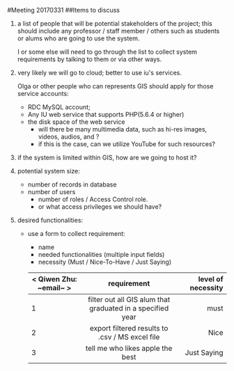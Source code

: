 #Meeting 20170331
##Items to discuss
1. a list of people that will be potential stakeholders of the project; this should include any professor / staff member / others such as students or alums who are going to use the system.

    I or some else will need to go through the list to collect system requirements by talking to them or via other ways.

2. very likely we will go to cloud; better to use iu's services.

    Olga or other people who can represents GIS should apply for those service accounts:
    * RDC MySQL account;
    * Any IU web service that supports PHP(5.6.4 or higher)
    * the disk space of the web service
        * will there be many multimedia data, such as hi-res images, videos, audios, and ?
        * if this is the case, can we utilize YouTube for such resources?

3. if the system is limited within GIS, how are we going to host it?
4. potential system size:
    * number of records in database
    * number of users
        * number of roles / Access Control role.
        * or what access privileges we should have?

5. desired functionalities:
    * use a form to collect requirement:
        * name
        * needed functionalities (multiple input fields)
        * necessity (Must / Nice-To-Have / Just Saying)

        | < Qiwen Zhu: ~email~ > |               requirement                | level of necessity |
        | ---------------------- | :--------------------------------------: | -----------------: |
        | 1                      | filter out all GIS alum that graduated in a specified year |               must |
        | 2                      | export filtered results to .csv / MS excel file |               Nice |
        | 3                      |     tell me who likes apple the best     |        Just Saying |
        ​